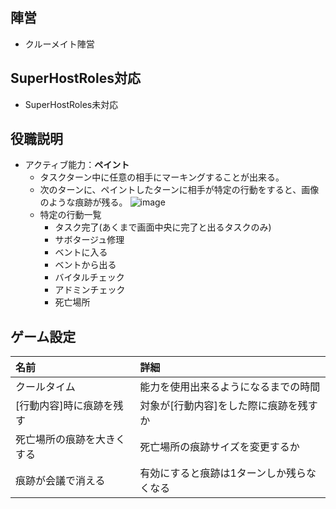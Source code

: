## 陣営
- クルーメイト陣営

## SuperHostRoles対応
- SuperHostRoles未対応

## 役職説明
- アクティブ能力：**ペイント**
  - タスクターン中に任意の相手にマーキングすることが出来る。
  - 次のターンに、ペイントしたターンに相手が特定の行動をすると、画像のような痕跡が残る。
![image](https://github.com/SuperNewRoles/SuperNewRoles/assets/69475188/4be4f4f2-6436-4478-9dfb-377aaa7027bb)
  - 特定の行動一覧
    - タスク完了(あくまで画面中央に完了と出るタスクのみ)
    - サボタージュ修理
    - ベントに入る
    - ベントから出る
    - バイタルチェック
    - アドミンチェック
    - 死亡場所

## ゲーム設定
| 名前 | 詳細 |
| :-- | :-- |
| クールタイム | 能力を使用出来るようになるまでの時間 |
| [行動内容]時に痕跡を残す | 対象が[行動内容]をした際に痕跡を残すか |
| 死亡場所の痕跡を大きくする | 死亡場所の痕跡サイズを変更するか |
| 痕跡が会議で消える | 有効にすると痕跡は1ターンしか残らなくなる |